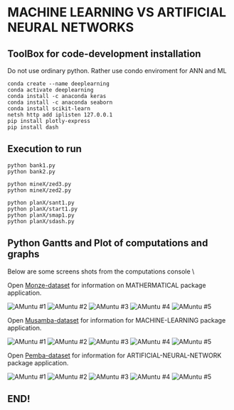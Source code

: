 # MACHINE LEARNING VS ARTIFICIAL NEURAL NETWORKS 

## ToolBox for code-development installation

Do not use ordinary python. Rather use condo enviroment for ANN and ML

```
conda create --name deeplearning  
conda activate deeplearning 
conda install -c anaconda keras  
conda install -c anaconda seaborn
conda install scikit-learn
netsh http add iplisten 127.0.0.1
pip install plotly-express
pip install dash

```

## Execution to run
```
python bank1.py
python bank2.py

python mineX/zed3.py
python mineX/zed2.py

python planX/sant1.py
python planX/start1.py
python planX/smap1.py
python planX/sdash.py

```


## Python Gantts and Plot of computations and graphs

Below are some screens shots from the computations console \

Open [Monze-dataset](https://realpython.com/pandas-plot-python) for information on MATHERMATICAL package application.

![ AMuntu #1 ](https://github.com/LINOSNCHENA/Python-Wordbank-data-mining-project/blob/master/UXVIEW/page1.png)
![ AMuntu #2 ](https://github.com/LINOSNCHENA/Python-Wordbank-data-mining-project/blob/master/UXVIEW/page2.png)
![ AMuntu #3 ](https://github.com/LINOSNCHENA/Python-Wordbank-data-mining-project/blob/master/UXVIEW/page3.png)
![ AMuntu #4 ](https://github.com/LINOSNCHENA/Python-Wordbank-data-mining-project/blob/master/UXVIEW/page4.png)
![ AMuntu #5 ](https://github.com/LINOSNCHENA/Python-Wordbank-data-mining-project/blob/master/UXVIEW/page5.png)

Open [Musamba-dataset](https://vscode-westeu.azurewebsites.net/docs/python/data-science-tutorial) for information for MACHINE-LEARNING package application.

![ AMuntu #1 ](https://github.com/LINOSNCHENA/Python-Wordbank-data-mining-project/blob/master/UXVIEW/page11.png)
![ AMuntu #2 ](https://github.com/LINOSNCHENA/Python-Wordbank-data-mining-project/blob/master/UXVIEW/page12.png)
![ AMuntu #3 ](https://github.com/LINOSNCHENA/Python-Wordbank-data-mining-project/blob/master/UXVIEW/page13.png)
![ AMuntu #4 ](https://github.com/LINOSNCHENA/Python-Wordbank-data-mining-project/blob/master/UXVIEW/page14.png)
![ AMuntu #5 ](https://github.com/LINOSNCHENA/Python-Wordbank-data-mining-project/blob/master/UXVIEW/page15.png)

Open [Pemba-dataset](https://pypancsv.github.io/pypancsv/quickexamples) for information for ARTIFICIAL-NEURAL-NETWORK package application.

![ AMuntu #1 ](https://github.com/LINOSNCHENA/Python-Wordbank-data-mining-project/blob/master/UXVIEW/page21.png)
![ AMuntu #2 ](https://github.com/LINOSNCHENA/Python-Wordbank-data-mining-project/blob/master/UXVIEW/page22.png)
![ AMuntu #3 ](https://github.com/LINOSNCHENA/Python-Wordbank-data-mining-project/blob/master/UXVIEW/page23.png)
![ AMuntu #4 ](https://github.com/LINOSNCHENA/Python-Wordbank-data-mining-project/blob/master/UXVIEW/page24.png)
![ AMuntu #5 ](https://github.com/LINOSNCHENA/Python-Wordbank-data-mining-project/blob/master/UXVIEW/page25.png)

## END!
